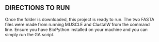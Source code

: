 ## DIRECTIONS TO RUN

Once the folder is downloaded, this project is ready to run. The two FASTA files were made from running MUSCLE and ClustalW from the command line. 
Ensure you have BioPython installed on your machine and you can simply run the GA script. 
